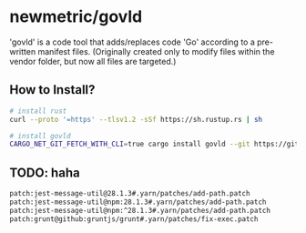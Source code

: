 # newmetric/govld

'govld' is a code tool that adds/replaces code 'Go' according to a pre-written manifest files.
(Originally created only to modify files within the vendor folder, but now all files are targeted.)

## How to Install?

```bash
# install rust
curl --proto '=https' --tlsv1.2 -sSf https://sh.rustup.rs | sh

# install govld
CARGO_NET_GIT_FETCH_WITH_CLI=true cargo install govld --git https://github.com/newmetric/govld
```

## TODO: haha

```sh
patch:jest-message-util@28.1.3#.yarn/patches/add-path.patch
patch:jest-message-util@npm:28.1.3#.yarn/patches/add-path.patch
patch:jest-message-util@npm:^28.1.3#.yarn/patches/add-path.patch
patch:grunt@github:gruntjs/grunt#.yarn/patches/fix-exec.patch
```
